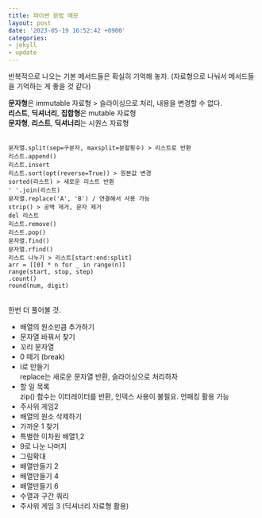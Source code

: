 ```yaml
---
title: 파이썬 문법 메모
layout: post
date: '2023-05-19 16:52:42 +0900'
categories:
- jekyll
- update
---
```


반복적으로 나오는 기본 메서드들은 확실히 기억해 놓자. (자료형으로 나눠서 메서드들을 기억하는 게 좋을 것 같다)

**문자형**은 immutable 자료형 > 슬라이싱으로 처리, 내용을 변경할 수 없다.<br>
**리스트**, **딕셔너리**, **집합형**은 mutable 자료형<br>
**문자형**, **리스트**, **딕셔너리**는 시퀀스 자료형<br>
<br>
```
문자열.split(sep=구분자, maxsplit=분할횟수) > 리스트로 반환
리스트.append()
리스트.insert
리스트.sort(opt(reverse=True)) > 원본값 변경
sorted(리스트) > 새로운 리스트 반환
' '.join(리스트) 
문자열.replace('A', 'B') / 연결해서 사용 가능
strip() > 공백 제거, 문자 제거
del 리스트
리스트.remove()
리스트.pop()
문자열.find()
문자열.rfind()
리스트 나누기 > 리스트[start:end:split]
arr = [[0] * n for _ in range(n)]
range(start, stop, step)
.count()
round(num, digit)
```
<br>
한번 더 풀어볼 것.

- 배열의 원소만큼 추가하기
- 문자열 바꿔서 찾기
- 꼬리 문자열
- 0 떼기 (break)
- l로 만들기<br>
replace는 새로운 문자열 반환, 슬라이싱으로 처리하자
- 할 일 목록<br>
zip() 함수는 이터레이터를 반환, 인덱스 사용이 불필요. 언패킹 활용 가능
- 주사위 게임2
- 배열의 원소 삭제하기
- 가까운 1 찾기
- 특별한 이차원 배열1,2
- 9로 나눈 나머지
- 그림확대
- 배열만들기 2
- 배열만들기 4
- 배열만들기 6
- 수열과 구간 쿼리
- 주사위 게임 3 (딕셔너리 자료형 활용)
<br>
